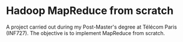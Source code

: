 # Hadoop MapReduce from scratch
A project carried out during my Post-Master's degree at Télécom Paris (INF727). 
The objective is to implement MapReduce from scratch.
